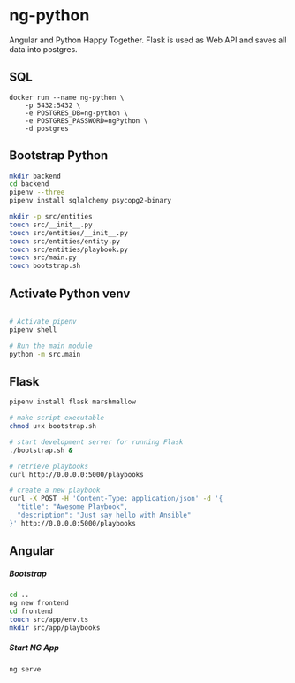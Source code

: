 # ng-python
Angular and Python Happy Together. Flask is used as Web API and saves all data into postgres.

## SQL

```text
docker run --name ng-python \
    -p 5432:5432 \
    -e POSTGRES_DB=ng-python \
    -e POSTGRES_PASSWORD=ngPython \
    -d postgres
```

## Bootstrap Python
```bash
mkdir backend
cd backend
pipenv --three
pipenv install sqlalchemy psycopg2-binary

mkdir -p src/entities
touch src/__init__.py
touch src/entities/__init__.py
touch src/entities/entity.py
touch src/entities/playbook.py
touch src/main.py
touch bootstrap.sh
```

## Activate Python venv
```bash

# Activate pipenv
pipenv shell

# Run the main module
python -m src.main
```

## Flask

```bash
pipenv install flask marshmallow
```

```bash
# make script executable
chmod u+x bootstrap.sh

# start development server for running Flask
./bootstrap.sh &

# retrieve playbooks
curl http://0.0.0.0:5000/playbooks

# create a new playbook
curl -X POST -H 'Content-Type: application/json' -d '{
  "title": "Awesome Playbook",
  "description": "Just say hello with Ansible"
}' http://0.0.0.0:5000/playbooks
```

## Angular

##### Bootstrap
```bash
cd ..
ng new frontend
cd frontend
touch src/app/env.ts
mkdir src/app/playbooks
```

##### Start NG App

```bash
ng serve
``` 
